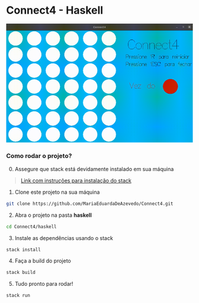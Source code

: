 # Connect4 - Haskell

<img src="../assets/connect-4-gif.gif"/>

### Como rodar o projeto?

0. Assegure que stack está devidamente instalado em sua máquina
> [Link com instruções para instalação do stack](https://docs.haskellstack.org/en/stable/README/)

1. Clone este projeto na sua máquina
``` bash
git clone https://github.com/MariaEduardaDeAzevedo/Connect4.git
```
2. Abra o projeto na pasta **haskell**
```bash
cd Connect4/haskell
```
3.  Instale as dependências usando o stack
```bash
stack install
```
4.  Faça a build do projeto
```bash
stack build
```
5. Tudo pronto para rodar!
```bash
stack run
```
